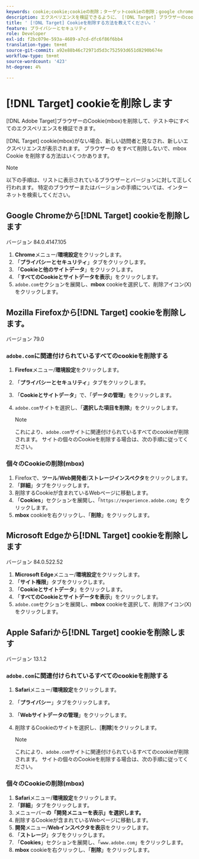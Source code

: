 ```yaml
---
keywords: cookie;cookie;cookieの削除；ターゲットcookieの削除；google chrome;chrome;mozilla;firefox;microsoft edge;safari
description: エクスペリエンスを検証できるように、 [!DNL Target] ブラウザーのcookieを削除する方法を説明します。
title: ' [!DNL Target] Cookieを削除する方法を教えてください。'
feature: プライバシーとセキュリティ
role: Developer
exl-id: f2bc079e-593a-4689-a7cd-dfc6f86f6bb4
translation-type: tm+mt
source-git-commit: a92e88b46c72971d5d3c752593d651d8290b674e
workflow-type: tm+mt
source-wordcount: '423'
ht-degree: 4%

---
```


# [!DNL Target] cookieを削除します

[!DNL Adobe Target]ブラウザーのCookie(mbox)を削除して、テスト中にすべてのエクスペリエンスを検証できます。

[!DNL Target] cookie(mbox)がない場合、新しい訪問者と見なされ、新しいエクスペリエンスが表示されます。 ブラウザーの をすべて削除しないで、mbox Cookie を削除する方法はいくつかあります。

>[!NOTE]
>
>以下の手順は、リストに表示されているブラウザーとバージョンに対して正しく行われます。 特定のブラウザーまたはバージョンの手順については、インターネットを検索してください。

## Google Chromeから[!DNL Target] cookieを削除します

バージョン 84.0.4147.105

1. **Chrome**&#x200B;メニュー/**環境設定**&#x200B;をクリックします。
1. 「**プライバシーとセキュリティ**」タブをクリックします。
1. 「**Cookieと他のサイトデータ**」をクリックします。
1. 「**すべてのCookieとサイトデータを表示**」をクリックします。
1. `adobe.com`セクションを展開し、**mbox** cookieを選択して、削除アイコン(X)をクリックします。

## Mozilla Firefoxから[!DNL Target] cookieを削除します。

バージョン 79.0

### `adobe.com`に関連付けられているすべてのcookieを削除する

1. **Firefox**&#x200B;メニュー/**環境設定**&#x200B;をクリックします。
1. 「**プライバシーとセキュリティ**」タブをクリックします。
1. 「**Cookieとサイトデータ**」で、「**データの管理**」をクリックします。
1. `adobe.com`サイトを選択し、「**選択した項目を削除**」をクリックします。

   >[!NOTE]
   >
   >これにより、`adobe.com`サイトに関連付けられているすべてのcookieが削除されます。 サイトの個々のCookieを削除する場合は、次の手順に従ってください。

### 個々のCookieの削除(mbox)

1. Firefoxで、**ツール**/**Web開発者**/**ストレージインスペクタ**&#x200B;をクリックします。
1. 「**詳細**」タブをクリックします。
1. 削除するCookieが含まれているWebページに移動します。
1. 「**Cookies**」セクションを展開し、「`https://experience.adobe.com`」をクリックします。
1. **mbox** cookieを右クリックし、「**削除**」をクリックします。

## Microsoft Edgeから[!DNL Target] cookieを削除します

バージョン 84.0.522.52

1. **Microsoft Edge**&#x200B;メニュー/**環境設定**&#x200B;をクリックします。
1. 「**サイト権限**」タブをクリックします。
1. 「**Cookieとサイトデータ**」をクリックします。
1. 「**すべてのCookieとサイトデータを表示**」をクリックします。
1. `adobe.com`セクションを展開し、**mbox** cookieを選択して、削除アイコン(X)をクリックします。

## Apple Safariから[!DNL Target] cookieを削除します

バージョン 13.1.2

### `adobe.com`に関連付けられているすべてのcookieを削除する

1. **Safari**&#x200B;メニュー/**環境設定**&#x200B;をクリックします。
1. 「**プライバシー**」タブをクリックします。
1. 「**Webサイトデータの管理**」をクリックします。
1. 削除するCookieのサイトを選択し、[**削除**]をクリックします。

   >[!NOTE]
   >
   >これにより、`adobe.com`サイトに関連付けられているすべてのcookieが削除されます。 サイトの個々のCookieを削除する場合は、次の手順に従ってください。

### 個々のCookieの削除(mbox)

1. **Safari**&#x200B;メニュー/**環境設定**&#x200B;をクリックします。
1. 「**詳細**」タブをクリックします。
1. メニューバー&#x200B;**の「開発メニューを表示」を選択します。**
1. 削除するCookieが含まれているWebページに移動します。
1. **開発**&#x200B;メニュー/**Webインスペクタを表示**&#x200B;をクリックします。
1. 「**ストレージ**」タブをクリックします。
1. 「**Cookies**」セクションを展開し、「`www.adobe.com`」をクリックします。
1. **mbox** cookieを右クリックし、「**削除**」をクリックします。
